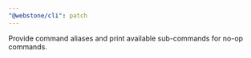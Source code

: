 ```yaml
---
"@webstone/cli": patch
---
```


Provide command aliases and print available sub-commands for no-op commands.
